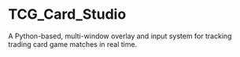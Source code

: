 # TCG_Card_Studio
A Python-based, multi-window overlay and input system for tracking trading card game matches in real time.

